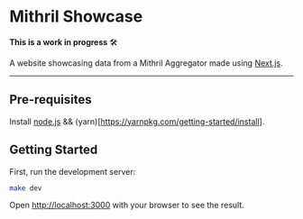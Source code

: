 # Mithril Showcase

**This is a work in progress** :hammer_and_wrench:

A website showcasing data from a Mithril Aggregator made using [Next.js](https://nextjs.org/).

---

## Pre-requisites

Install [node.js](https://nodejs.org/en/) && (yarn)[https://yarnpkg.com/getting-started/install].

## Getting Started

First, run the development server:

```bash
make dev
```

Open [http://localhost:3000](http://localhost:3000/showcase) with your browser to see the result.
